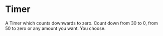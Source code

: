 # Timer
A Timer which counts downwards to zero.
Count down from 30 to 0, from 50 to zero or any amount you want. You choose.
